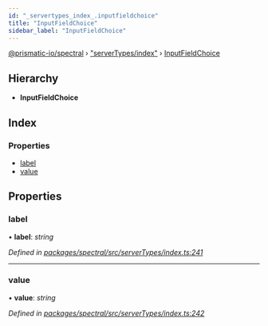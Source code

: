 ```yaml
---
id: "_servertypes_index_.inputfieldchoice"
title: "InputFieldChoice"
sidebar_label: "InputFieldChoice"
---
```


[@prismatic-io/spectral](../index.md) › ["serverTypes/index"](../modules/_servertypes_index_.md) › [InputFieldChoice](_servertypes_index_.inputfieldchoice.md)

## Hierarchy

* **InputFieldChoice**

## Index

### Properties

* [label](_servertypes_index_.inputfieldchoice.md#label)
* [value](_servertypes_index_.inputfieldchoice.md#value)

## Properties

###  label

• **label**: *string*

*Defined in [packages/spectral/src/serverTypes/index.ts:241](https://github.com/prismatic-io/spectral/blob/v7.6.2/packages/spectral/src/serverTypes/index.ts#L241)*

___

###  value

• **value**: *string*

*Defined in [packages/spectral/src/serverTypes/index.ts:242](https://github.com/prismatic-io/spectral/blob/v7.6.2/packages/spectral/src/serverTypes/index.ts#L242)*
